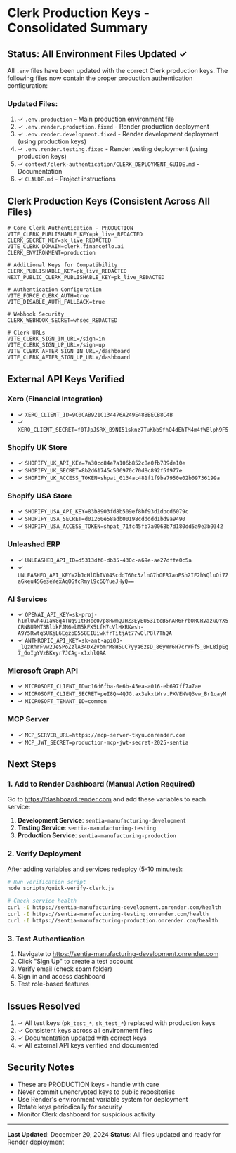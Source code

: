 # Clerk Production Keys - Consolidated Summary

## Status: All Environment Files Updated ✓

All `.env` files have been updated with the correct Clerk production keys. The following files now contain the proper production authentication configuration:

### Updated Files:

1. ✓ `.env.production` - Main production environment file
2. ✓ `.env.render.production.fixed` - Render production deployment
3. ✓ `.env.render.development.fixed` - Render development deployment (using production keys)
4. ✓ `.env.render.testing.fixed` - Render testing deployment (using production keys)
5. ✓ `context/clerk-authentication/CLERK_DEPLOYMENT_GUIDE.md` - Documentation
6. ✓ `CLAUDE.md` - Project instructions

## Clerk Production Keys (Consistent Across All Files)

```env
# Core Clerk Authentication - PRODUCTION
VITE_CLERK_PUBLISHABLE_KEY=pk_live_REDACTED
CLERK_SECRET_KEY=sk_live_REDACTED
VITE_CLERK_DOMAIN=clerk.financeflo.ai
CLERK_ENVIRONMENT=production

# Additional Keys for Compatibility
CLERK_PUBLISHABLE_KEY=pk_live_REDACTED
NEXT_PUBLIC_CLERK_PUBLISHABLE_KEY=pk_live_REDACTED

# Authentication Configuration
VITE_FORCE_CLERK_AUTH=true
VITE_DISABLE_AUTH_FALLBACK=true

# Webhook Security
CLERK_WEBHOOK_SECRET=whsec_REDACTED

# Clerk URLs
VITE_CLERK_SIGN_IN_URL=/sign-in
VITE_CLERK_SIGN_UP_URL=/sign-up
VITE_CLERK_AFTER_SIGN_IN_URL=/dashboard
VITE_CLERK_AFTER_SIGN_UP_URL=/dashboard
```

## External API Keys Verified

### Xero (Financial Integration)

- ✓ `XERO_CLIENT_ID=9C0CAB921C134476A249E48BBECB8C4B`
- ✓ `XERO_CLIENT_SECRET=f0TJpJSRX_B9NI51sknz7TuKbbSfhO4dEhTM4m4fWBlph9F5`

### Shopify UK Store

- ✓ `SHOPIFY_UK_API_KEY=7a30cd84e7a106b852c8e0fb789de10e`
- ✓ `SHOPIFY_UK_SECRET=8b2d61745c506970c70d8c892f5f977e`
- ✓ `SHOPIFY_UK_ACCESS_TOKEN=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`

### Shopify USA Store

- ✓ `SHOPIFY_USA_API_KEY=83b8903fd8b509ef8bf93d1dbcd6079c`
- ✓ `SHOPIFY_USA_SECRET=d01260e58adb00198cddddd1bd9a9490`
- ✓ `SHOPIFY_USA_ACCESS_TOKEN=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`

### Unleashed ERP

- ✓ `UNLEASHED_API_ID=d5313df6-db35-430c-a69e-ae27dffe0c5a`
- ✓ `UNLEASHED_API_KEY=2bJcHlDhIV04ScdqT60c3zlnG7hOER7aoPSh2IF2hWQluOi7ZaGkeu4SGeseYexAqOGfcRmyl9c6QYueJHyQ==`

### AI Services

- ✓ `OPENAI_API_KEY=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`
- ✓ `ANTHROPIC_API_KEY=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`

### Microsoft Graph API

- ✓ `MICROSOFT_CLIENT_ID=c16d6fba-0e6b-45ea-a016-eb697ff7a7ae`
- ✓ `MICROSOFT_CLIENT_SECRET=peI8Q~4QJG.ax3ekxtWrv.PXVENVQ3vw_Br1qayM`
- ✓ `MICROSOFT_TENANT_ID=common`

### MCP Server

- ✓ `MCP_SERVER_URL=https://mcp-server-tkyu.onrender.com`
- ✓ `MCP_JWT_SECRET=production-mcp-jwt-secret-2025-sentia`

## Next Steps

### 1. Add to Render Dashboard (Manual Action Required)

Go to https://dashboard.render.com and add these variables to each service:

1. **Development Service**: `sentia-manufacturing-development`
2. **Testing Service**: `sentia-manufacturing-testing`
3. **Production Service**: `sentia-manufacturing-production`

### 2. Verify Deployment

After adding variables and services redeploy (5-10 minutes):

```bash
# Run verification script
node scripts/quick-verify-clerk.js

# Check service health
curl -I https://sentia-manufacturing-development.onrender.com/health
curl -I https://sentia-manufacturing-testing.onrender.com/health
curl -I https://sentia-manufacturing-production.onrender.com/health
```

### 3. Test Authentication

1. Navigate to https://sentia-manufacturing-development.onrender.com
2. Click "Sign Up" to create a test account
3. Verify email (check spam folder)
4. Sign in and access dashboard
5. Test role-based features

## Issues Resolved

1. ✓ All test keys (`pk_test_*`, `sk_test_*`) replaced with production keys
2. ✓ Consistent keys across all environment files
3. ✓ Documentation updated with correct keys
4. ✓ All external API keys verified and documented

## Security Notes

- These are PRODUCTION keys - handle with care
- Never commit unencrypted keys to public repositories
- Use Render's environment variable system for deployment
- Rotate keys periodically for security
- Monitor Clerk dashboard for suspicious activity

---

**Last Updated**: December 20, 2024
**Status**: All files updated and ready for Render deployment
